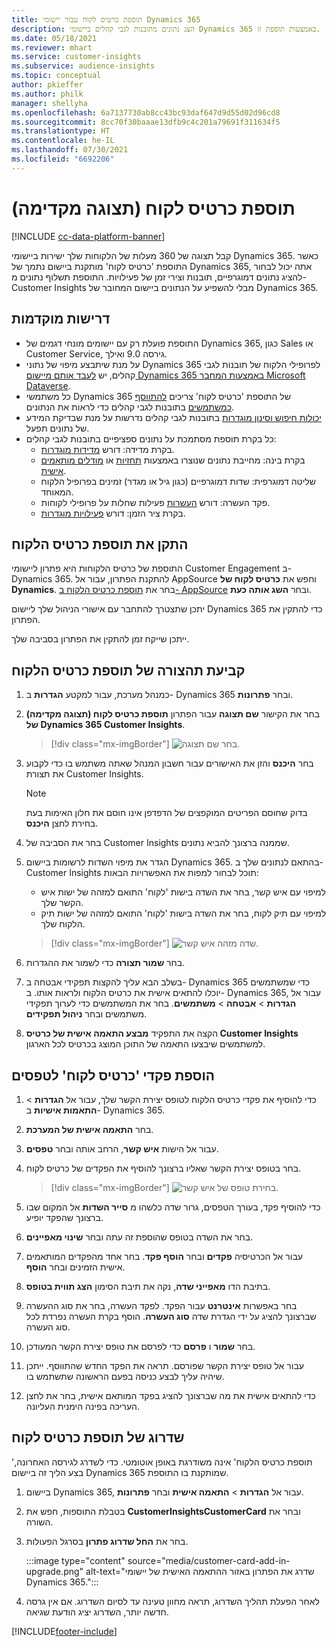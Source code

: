 ```yaml
---
title: תוספת כרטיס לקוח עבור יישומי Dynamics 365
description: הצג נתונים מתובנות לגבי קהלים ביישומי Dynamics 365 באמצעות תוספת זו.
ms.date: 05/18/2021
ms.reviewer: mhart
ms.service: customer-insights
ms.subservice: audience-insights
ms.topic: conceptual
author: pkieffer
ms.author: philk
manager: shellyha
ms.openlocfilehash: 6a7137730ab8cc43bc93daf647d9d55d02d96cd8
ms.sourcegitcommit: 8cc70f30baaae13dfb9c4c201a79691f311634f5
ms.translationtype: HT
ms.contentlocale: he-IL
ms.lasthandoff: 07/30/2021
ms.locfileid: "6692206"
---
```

# <a name="customer-card-add-in-preview"></a>תוספת כרטיס לקוח (תצוגה מקדימה)

[!INCLUDE [cc-data-platform-banner](../includes/cc-data-platform-banner.md)]

קבל תצוגה של 360 מעלות של הלקוחות שלך ישירות ביישומי Dynamics 365. כאשר התוספת 'כרטיס לקוח' מותקנת ביישום נתמך של Dynamics 365, אתה יכול לבחור להציג נתונים דמוגרפיים, תובנות וצירי זמן של פעילויות. התוספת תשלוף נתונים מ- Customer Insights מבלי להשפיע על הנתונים ביישום המחובר של Dynamics 365. 

## <a name="prerequisites"></a>דרישות מוקדמות

- התוספת פועלת רק עם יישומים מונחי דגמים של Dynamics 365, כגון Sales או Customer Service, גירסה 9.0 ואילך.
- על מנת שיתבצע מיפוי של נתוני Dynamics 365 לפרופילי הלקוח של תובנות לגבי קהלים, יש [לעבד אותם מיישום Dynamics 365 באמצעות המחבר Microsoft Dataverse](connect-power-query.md).
- כל משתמשי Dynamics 365 של התוספת 'כרטיס לקוח' צריכים [להתווסף כמשתמשים](permissions.md) בתובנות לגבי קהלים כדי לראות את הנתונים.
- [יכולות חיפוש וסינון מוגדרות](search-filter-index.md) בתובנות לגבי קהלים נדרשות על מנת שבדיקת המידע של נתונים תפעל.
- כל בקרת תוספת מסתמכת על נתונים ספציפיים בתובנות לגבי קהלים:
  - בקרת מדידה: דורש [מדידות מוגדרות](measures.md).
  - בקרת בינה: מחייבת נתונים שנוצרו באמצעות [תחזיות](predictions.md) או [מודלים מותאמים אישית](custom-models.md).
  - שליטה דמוגרפית: שדות דמוגרפיים (כגון גיל או מגדר) זמינים בפרופיל הלקוח המאוחד.
  - פקד העשרה: דורש [העשרות](enrichment-hub.md) פעילות שחלות על פרופילי לקוחות.
  - בקרת ציר הזמן: דורש [פעילויות מוגדרות](activities.md).

## <a name="install-the-customer-card-add-in"></a>התקן את תוספת כרטיס הלקוח

התוספת של כרטיס הלקוחות היא פתרון ליישומי Customer Engagement ב- Dynamics 365. להתקנת הפתרון, עבור אל AppSource וחפש את **כרטיס לקוח של Dynamics**. בחר את [תוספת כרטיס הלקוח ב- AppSource](https://appsource.microsoft.com/product/dynamics-365/mscrm.dynamics_365_customer_insights_customer_card_addin?tab=Overview) ובחר **השג אותה כעת**.

יתכן שתצטרך להתחבר עם אישורי הניהול שלך ליישום Dynamics 365 כדי להתקין את הפתרון.

ייתכן שייקח זמן להתקין את הפתרון בסביבה שלך.

## <a name="configure-the-customer-card-add-in"></a>קביעת תהצורה של תוספת כרטיס הלקוח

1. כמנהל מערכת, עבור למקטע **הגדרות** ב- Dynamics 365 ובחר **פתרונות**.

1. בחר את הקישור **שם תצוגה** עבור הפתרון **תוספת כרטיס לקוח (תצוגה מקדימה) של Dynamics 365 Customer Insights**.

   > [!div class="mx-imgBorder"]
   > ![‏‏בחר שם תצוגה.](media/select-display-name.png "‏‏בחר שם תצוגה")

1. בחר **היכנס** והזן את האישורים עבור חשבון המנהל שאתה משתמש בו כדי לקבוע את תצורת Customer Insights.

   > [!NOTE]
   > בדוק שחוסם הפריטים המוקפצים של הדפדפן אינו חוסם את חלון האימות בעת בחירת לחצן **היכנס**.

1. בחר את הסביבה של Customer Insights שממנה ברצונך להביא נתונים.

1. הגדר את מיפוי השדות לרשומות ביישום Dynamics 365. בהתאם לנתונים שלך ב- Customer Insights תוכל לבחור למפות את האפשרויות הבאות:
   - למיפוי עם איש קשר, בחר את השדה בישות 'לקוח' התואם למזהה של ישות איש הקשר שלך.
   - למיפוי עם תיק לקוח, בחר את השדה בישות 'לקוח' התואם למזהה של ישות תיק הלקוח שלך.

   > [!div class="mx-imgBorder"]
   > ![שדה מזהה איש קשר.](media/contact-id-field.png "שדה מזהה איש קשר")

1. בחר **שמור תצורה** כדי לשמור את ההגדרות.

1. בשלב הבא עליך להקצות תפקידי אבטחה ב- Dynamics 365 כדי שמשתמשים יוכלו להתאים אישית את כרטיס הלקוח ולראות אותו. ב- Dynamics 365, עבור אל **הגדרות** > **אבטחה** > **משתמשים**. בחר את המשתמשים כדי לערוך תפקידי משתמשים ובחר **ניהול תפקידים**.

1. הקצה את התפקיד **מבצע התאמה אישית של כרטיס Customer Insights** למשתמשים שיבצעו התאמה של התוכן המוצג בכרטיס לכל הארגון.

## <a name="add-customer-card-controls-to-forms"></a>הוספת פקדי 'כרטיס לקוח' לטפסים
  
1. כדי להוסיף את פקדי כרטיס הלקוח לטופס יצירת הקשר שלך, עבור אל **הגדרות** > **התאמות אישיות** ב- Dynamics 365.

1. בחר **התאמה אישית של המערכת**.

1. עבור אל הישות **איש קשר**, הרחב אותה ובחר **טפסים**.

1. בחר בטופס יצירת הקשר שאליו ברצונך להוסיף את הפקדים של כרטיס לקוח.

    > [!div class="mx-imgBorder"]
    > ![בחירת טופס של איש קשר.](media/contact-active-forms.png "בחירת טופס של איש קשר")

1. כדי להוסיף פקד, בעורך הטפסים, גרור שדה כלשהו מ **סייר השדות** אל המקום שבו ברצונך שהפקד יופיע.

1. בחר את השדה בטופס שהוספת זה עתה ובחר **שינוי מאפיינים**.

1. עבור אל הכרטיסיה **פקדים** ובחר **הוסף פקד**. בחר אחד מהפקדים המותאמים אישית הזמינים ובחר **הוסף**.

1. בתיבת הדו **מאפייני שדה**, נקה את תיבת הסימון **הצג תווית בטופס**.

1. בחר באפשרות **אינטרנט** עבור הפקד. לפקד העשרה, בחר את סוג ההעשרה שברצונך להציג על ידי הגדרת שדה **סוג העשרה**. הוסף בקרת העשרה נפרדת לכל סוג העשרה.

1. בחר **שמור** ו **פרסם** כדי לפרסם את טופס יצירת הקשר המעודכן.

1. עבור אל טופס יצירת הקשר שפורסם. תראה את הפקד החדש שהתווסף. ייתכן שיהיה עליך לבצע כניסה בפעם הראשונה שתשתמש בו.

1. כדי להתאים אישית את מה שברצונך להציג בפקד המותאם אישית, בחר את לחצן העריכה בפינה הימנית העליונה.

## <a name="upgrade-customer-card-add-in"></a>שדרוג של תוספת כרטיס לקוח
'תוספת כרטיס הלקוח' אינה משודרגת באופן אוטומטי. כדי לשדרג לגירסה האחרונה, בצע הליך זה ביישום Dynamics 365 שמותקנת בו התוספת.

1. ביישום Dynamics 365, עבור אל **הגדרות** > **התאמה אישית** ובחר **פתרונות**.

1. בטבלת התוספות, חפש את **CustomerInsightsCustomerCard** ובחר את השורה.

1. בחר את **החל שדרוג פתרון** בסרגל הפעולות.

   :::image type="content" source="media/customer-card-add-in-upgrade.png" alt-text="שדרג את הפתרון באזור ההתאמה האישית של יישומי Dynamics 365.":::

1. לאחר הפעלת תהליך השדרוג, תראה מחוון טעינה עד לסיום השדרוג. אם אין גרסה חדשה יותר, השדרוג יציג הודעת שגיאה.


[!INCLUDE[footer-include](../includes/footer-banner.md)]
